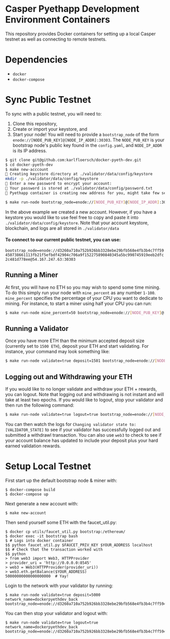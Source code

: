 # Casper Pyethapp Development Environment Containers
This repository provides Docker containers for setting up a local Casper testnet as well
as connecting to remote testnets.

# Dependencies
- `docker`
- `docker-compose`

# Sync Public Testnet
To sync with a public testnet, you will need to:

1. Clone this repository, 
2. Create or import your keystore, and
3. Start your node! You will need to provide a `bootstrap_node` of the form `enode://[NODE_PUB_KEY]@[NODE_IP_ADDR]:30303`.
The `NODE_PUB_KEY` is your bootstrap node's public key found in the `config.yaml`, and `NODE_IP_ADDR` is its IP address.


```bash
$ git clone git@github.com:karlfloersch/docker-pyeth-dev.git
$ cd docker-pyeth-dev
$ make new-acccount
🌟 Creating keystore directory at ./validator/data/config/keystore
mkdir -p ./validator/data/config/keystore
🌟 Enter a new password to encrypt your account:
🌟 Your password is stored at ./validator/data/config/password.txt
🌟 Pyethapp container is creating new address for you, might take few seconds:

$ make run-node bootstrap_node=enode://[NODE_PUB_KEY]@[NODE_IP_ADDR]:30303
```

In the above example we created a new account. However, if you have a keystore you would like to use
feel free to copy and paste it into `./validator/data/config/keystore`. Note that your account keystore, blockchain, and logs are all stored in `./validator/data`

#### To connect to our current public testnet, you can use: 
```bootstrap_node=enode://d3260a710a752b926bb3328ebe29bfb568e4fb3b4c7ff59450738661113fb21f5efbdf42904c706a9f152275890840345a5bc990745919eeb2dfc2c481d778ee@54.167.247.63:30303```

## Running a Miner
At first, you will have no ETH so you may wish to spend some time mining. To do this simply run your node
with `mine_percent` as any number `1-100`. `mine_percent` specifies the percentage of your CPU you want to
dedicate to mining. For instance, to start a miner using half your CPU you can run:
```bash
$ make run-node mine_percent=50 bootstrap_node=enode://[NODE_PUB_KEY]@[NODE_IP_ADDR]:30303
```

## Running a Validator
Once you have more ETH than the minimum accepted deposit size (currently set to `1500 ETH`), deposit your ETH and
start validating. For instance, your command may look something like:
```bash
$ make run-node validate=true deposit=1501 bootstrap_node=enode://[NODE_PUB_KEY]@[NODE_IP_ADDR]:30303
```

## Logging out and Withdrawing your ETH
If you would like to no longer validate and withdraw your ETH + rewards, you can logout. Note that logging out and 
withdrawing is not instant and will take at least two epochs. If you would like to logout, stop your validator and
then run the following command:
```bash
$ make run-node validate=true logout=true bootstrap_node=enode://[NODE_PUB_KEY]@[NODE_IP_ADDR]:30303
```
You can then watch the logs for `Changing validator state to: [VALIDATOR_STATE]` to see if your validator has
successfully logged out and submitted a withdrawl transaction. You can also use `web3` to check to see if your account
balance has updated to include your deposit plus your hard earned validation rewards.


# Setup Local Testnet
First start up the default bootstrap node & miner with:
```
$ docker-compose build
$ docker-compose up
```

Next generate a new account with:
```
$ make new-account
```

Then send yourself some ETH with the faucet_util.py:
```
$ docker cp utils/faucet_util.py bootstrap:/ethereum/
$ docker exec -it bootstrap bash
$ # Logs into docker container
$$ python faucet_util.py $FAUCET_PRIV_KEY $YOUR_ADDRESS localhost
$$ # Check that the transaction worked with
$$ python
> from web3 import Web3, HTTPProvider
> provider_uri = 'http://0.0.0.0:8545'
> web3 = Web3(HTTPProvider(provider_uri))
> web3.eth.getBalance($YOUR_ADDRESS)
50000000000000000000  # Yay!
```

Login to the network with your validator by running:
```
$ make run-node validate=true deposit=5000 network_name=dockerpyethdev_back bootstrap_node=enode://d3260a710a752b926bb3328ebe29bfb568e4fb3b4c7ff59450738661113fb21f5efbdf42904c706a9f152275890840345a5bc990745919eeb2dfc2c481d778ee@172.18.250.2:30303
```

You can then stop your validator and logout with:
```
$ make run-node validate=true logout=true network_name=dockerpyethdev_back bootstrap_node=enode://d3260a710a752b926bb3328ebe29bfb568e4fb3b4c7ff59450738661113fb21f5efbdf42904c706a9f152275890840345a5bc990745919eeb2dfc2c481d778ee@172.18.250.2:30303
```

